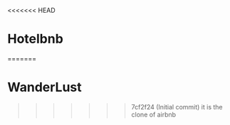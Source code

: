 <<<<<<< HEAD
# Hotelbnb
=======
# WanderLust
>>>>>>> 7cf2f24 (Initial commit)
it is the clone of airbnb
